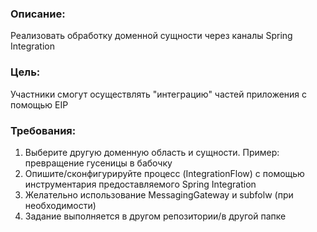 ### Описание:
Реализовать обработку доменной сущности через каналы Spring Integration

### Цель:
Участники смогут осуществлять "интеграцию" частей приложения с помощью EIP

### Требования:
1. Выберите другую доменную область и сущности. Пример: превращение гусеницы в бабочку
2. Опишите/сконфигурируйте процесс (IntegrationFlow) с помощью инструментария предоставляемого Spring Integration 
3. Желательно использование MessagingGateway и subfolw (при необходимости)
4. Задание выполняется в другом репозитории/в другой папке